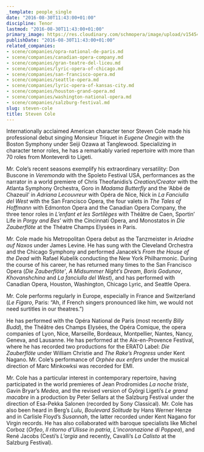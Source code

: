 ```yaml
---
_template: people_single
date: "2016-08-30T11:43:00+01:00"
discipline: Tenor
lastmod: "2016-08-30T11:43:00+01:00"
primary_image: https://res.cloudinary.com/schmopera/image/upload/v1545409169/media/webhook-uploads/1472553734019/2016-08-30---Steven-Cole.jpg.jpg
publishDate: "2016-08-30T11:43:00+01:00"
related_companies:
- scene/companies/opra-national-de-paris.md
- scene/companies/canadian-opera-company.md
- scene/companies/gran-teatre-del-liceu.md
- scene/companies/lyric-opera-of-chicago.md
- scene/companies/san-francisco-opera.md
- scene/companies/seattle-opera.md
- scene/companies/lyric-opera-of-kansas-city.md
- scene/companies/houston-grand-opera.md
- scene/companies/washington-national-opera.md
- scene/companies/salzburg-festival.md
slug: steven-cole
title: Steven Cole
---
```


Internationally acclaimed American character tenor Steven Cole made his professional debut singing Monsieur Triquet in *Eugene Onegin* with the Boston Symphony under Seiji Ozawa at Tanglewood. Specializing in character tenor roles, he has a remarkably varied repertoire with more than 70 roles from Monteverdi to Ligeti.

Mr. Cole’s recent seasons exemplify his extraordinary versatility: Don Buscone in *Veremonda* with the Spoleto Festival USA, performances as the narrator in a world premiere of Chris Theofanidis’s *Creation/Creator* with the Atlanta Symphony Orchestra, Goro in *Madama Butterfly* and the ‘Abbé de Chazeuil’ in *Adriana Lecouvreur* with Opéra de Nice, Nick in *La Fanciulla del West* with the San Francisco Opera, the four valets in *The Tales of Hoffmann* with Edmonton Opera and the Canadian Opera Company, the three tenor roles in *L’enfant et les Sortilèges* with Théâtre de Caen, Sportin’ Life in *Porgy and Bes*’ with the Cincinnati Opera, and Monostatos in *Die Zauberflöte* at the Théatre Champs Elysées in Paris.

Mr. Cole made his Metropolitan Opera debut as the Tanzmeister in *Ariadne auf Naxos* under James Levine. He has sung with the Cleveland Orchestra and the Chicago Symphony and performed Janacek’s *From the House of the Dead* with Rafael Kubelik conducting the New York Philharmonic. During the course of his career, he has returned many times to the San Francisco Opera (*Die Zauberflöte'*, *A Midsummer Night’s Dream*, *Boris Godunov*, *Khovanshchina* and *La fanciulla del West*), and has performed with Canadian Opera, Houston, Washington, Chicago Lyric, and Seattle Opera. 

Mr. Cole performs regularly in Europe, especially in France and Switzerland (*Le Figaro*, Paris: “Ah, if French singers pronounced like him, we would not need surtitles in our theatres.”)

He has performed with the Opéra National de Paris (most recently *Billy Budd*), the Théâtre des Champs Elysées, the Opéra Comique, the opera companies of Lyon, Nice, Marseille, Bordeaux, Montpellier, Nantes, Nancy, Geneva, and Lausanne. He has performed at the Aix-en-Provence Festival, where he has recorded two productions for the ERATO Label: *Die Zauberflöte* under William Christie and *The Rake’s Progress* under Kent Nagano. Mr. Cole’s performance of *Orphée aux enfers* under the musical direction of Marc Minkowksi was recorded for EMI.

Mr. Cole has a particular interest in contemporary repertoire, having participated in the world premieres of Jean Prodromides *La noche triste*, Gavin Bryar’s *Medea*, and the revised version of Györgi Ligeti’s *Le grand macabre* in a production by Peter Sellars at the Salzburg Festival under the direction of Esa-Pekka Salonen (recorded by Sony Classical). Mr. Cole has also been heard in Berg’s *Lulu*, *Boulevard Solitude* by Hans Werner Henze and in Carlisle Floyd’s *Susannah*, the latter recorded under Kent Nagano for Virgin records. He has also collaborated with baroque specialists like Michel Corboz (*Orfeo*, *Il ritorno d’Ulisse in patria*, *L’incoronazione di Poppea*), and René Jacobs (Cesti’s *L’argia* and recently, Cavalli’s *La Calisto* at the Salzburg Festival).
